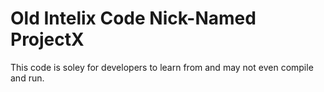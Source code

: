# Old Intelix Code Nick-Named ProjectX

This code is soley for developers to learn from and may not even compile and run.
